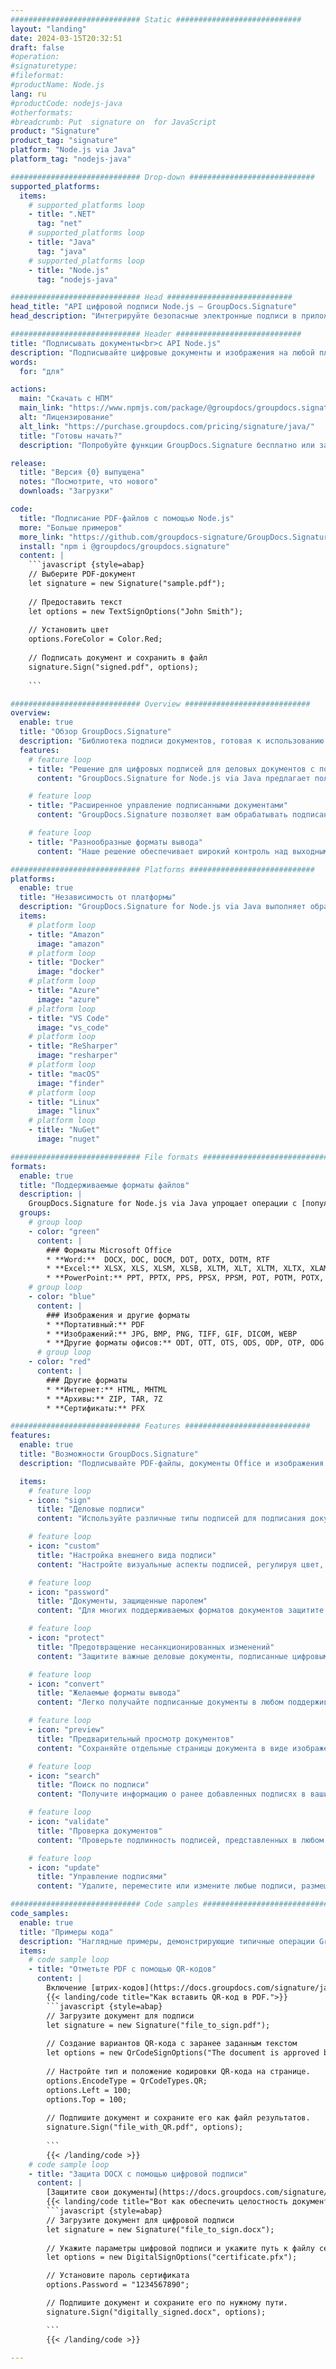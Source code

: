 ```yaml
---
############################# Static ############################
layout: "landing"
date: 2024-03-15T20:32:51
draft: false
#operation: 
#signaturetype: 
#fileformat: 
#productName: Node.js
lang: ru
#productCode: nodejs-java
#otherformats: 
#breadcrumb: Put  signature on  for JavaScript
product: "Signature"
product_tag: "signature"
platform: "Node.js via Java"
platform_tag: "nodejs-java"

############################# Drop-down ############################
supported_platforms:
  items:
    # supported_platforms loop
    - title: ".NET"
      tag: "net"
    # supported_platforms loop
    - title: "Java"
      tag: "java"
    # supported_platforms loop
    - title: "Node.js"
      tag: "nodejs-java"

############################# Head ############################
head_title: "API цифровой подписи Node.js — GroupDocs.Signature"
head_description: "Интегрируйте безопасные электронные подписи в приложения Node.js с помощью GroupDocs.Signature. Легко и эффективно оптимизируйте рабочие процессы подписания документов."

############################# Header ############################
title: "Подписывать документы<br>с API Node.js"
description: "Подписывайте цифровые документы и изображения на любой платформе, используя наши гибкие API и решения на базе приложений для программистов и конечных пользователей."
words:
  for: "для"

actions:
  main: "Скачать с НПМ"
  main_link: "https://www.npmjs.com/package/@groupdocs/groupdocs.signature/"
  alt: "Лицензирование"
  alt_link: "https://purchase.groupdocs.com/pricing/signature/java/"
  title: "Готовы начать?"
  description: "Попробуйте функции GroupDocs.Signature бесплатно или запросите лицензию."

release:
  title: "Версия {0} выпущена"
  notes: "Посмотрите, что нового"
  downloads: "Загрузки"

code:
  title: "Подписание PDF-файлов с помощью Node.js"
  more: "Больше примеров"
  more_link: "https://github.com/groupdocs-signature/GroupDocs.Signature-for-Node.js-via-Java/"
  install: "npm i @groupdocs/groupdocs.signature"
  content: |
    ```javascript {style=abap}   
    // Выберите PDF-документ
    let signature = new Signature("sample.pdf");
    
    // Предоставить текст
    let options = new TextSignOptions("John Smith");
    
    // Установить цвет
    options.ForeColor = Color.Red;
    
    // Подписать документ и сохранить в файл
    signature.Sign("signed.pdf", options);
    
    ```

############################# Overview ############################
overview:
  enable: true
  title: "Обзор GroupDocs.Signature"
  description: "Библиотека подписи документов, готовая к использованию в приложениях Node.js."
  features:
    # feature loop
    - title: "Решение для цифровых подписей для деловых документов с помощью Node.js"
      content: "GroupDocs.Signature for Node.js via Java предлагает полный набор вариантов цифровой подписи для документов PDF, Office и изображений. Доступны текст, штрих-коды, изображения, цифровые сертификаты и метаданные. Оптимизированная обработка документов обеспечивает эффективность."

    # feature loop
    - title: "Расширенное управление подписанными документами"
      content: "GroupDocs.Signature позволяет вам обрабатывать подписанные документы. Поиск и проверка подписей по различным критериям. Кроме того, извлекайте подробную информацию о документе или создавайте изображения предварительного просмотра страниц."

    # feature loop
    - title: "Разнообразные форматы вывода"
      content: "Наше решение обеспечивает широкий контроль над выходным форматом подписанных документов. Точно размещайте подписи на любой странице и настраивайте их внешний вид. Сохраняйте подписанные документы в различных поддерживаемых форматах и ​​при необходимости защищайте их паролями."

############################# Platforms ############################
platforms:
  enable: true
  title: "Независимость от платформы"
  description: "GroupDocs.Signature for Node.js via Java выполняет обработку документов в различных операционных системах."
  items:
    # platform loop
    - title: "Amazon"
      image: "amazon"
    # platform loop
    - title: "Docker"
      image: "docker"
    # platform loop
    - title: "Azure"
      image: "azure"
    # platform loop
    - title: "VS Code"
      image: "vs_code"
    # platform loop
    - title: "ReSharper"
      image: "resharper"
    # platform loop
    - title: "macOS"
      image: "finder"
    # platform loop
    - title: "Linux"
      image: "linux"
    # platform loop
    - title: "NuGet"
      image: "nuget"

############################# File formats ############################
formats:
  enable: true
  title: "Поддерживаемые форматы файлов"
  description: |
    GroupDocs.Signature for Node.js via Java упрощает операции с [популярными форматами файлов](https://docs.groupdocs.com/signature/java/supported-document-formats/).
  groups:
    # group loop
    - color: "green"
      content: |
        ### Форматы Microsoft Office
        * **Word:**  DOCX, DOC, DOCM, DOT, DOTX, DOTM, RTF
        * **Excel:** XLSX, XLS, XLSM, XLSB, XLTM, XLT, XLTM, XLTX, XLAM, SXC, SpreadsheetML
        * **PowerPoint:** PPT, PPTX, PPS, PPSX, PPSM, POT, POTM, POTX, PPTM
    # group loop
    - color: "blue"
      content: |
        ### Изображения и другие форматы
        * **Портативный:** PDF
        * **Изображений:** JPG, BMP, PNG, TIFF, GIF, DICOM, WEBP
        * **Другие форматы офисов:** ODT, OTT, OTS, ODS, ODP, OTP, ODG
      # group loop
    - color: "red"
      content: |
        ### Другие форматы
        * **Интернет:** HTML, MHTML
        * **Архивы:** ZIP, TAR, 7Z
        * **Сертификаты:** PFX

############################# Features ############################
features:
  enable: true
  title: "Возможности GroupDocs.Signature"
  description: "Подписывайте PDF-файлы, документы Office и изображения цифровыми подписями."

  items:
    # feature loop
    - icon: "sign"
      title: "Деловые подписи"
      content: "Используйте различные типы подписей для подписания документов. Размещайте цифровые подписи точно в любом месте страницы."

    # feature loop
    - icon: "custom"
      title: "Настройка внешнего вида подписи"
      content: "Настройте визуальные аспекты подписей, регулируя цвет, шрифт, границы, поворот и многое другое для достижения желаемого результата."

    # feature loop
    - icon: "password"
      title: "Документы, защищенные паролем"
      content: "Для многих поддерживаемых форматов документов защитите подписанные документы паролем для дополнительной безопасности."

    # feature loop
    - icon: "protect"
      title: "Предотвращение несанкционированных изменений"
      content: "Защитите важные деловые документы, подписанные цифровыми сертификатами, от несанкционированных изменений."

    # feature loop
    - icon: "convert"
      title: "Желаемые форматы вывода"
      content: "Легко получайте подписанные документы в любом поддерживаемом формате. С легкостью конвертируйте документы MS Word в формат PDF."

    # feature loop
    - icon: "preview"
      title: "Предварительный просмотр документов"
      content: "Сохраняйте отдельные страницы документа в виде изображений для будущих нужд."

    # feature loop
    - icon: "search"
      title: "Поиск по подписи"
      content: "Получите информацию о ранее добавленных подписях в ваших документах."

    # feature loop
    - icon: "validate"
      title: "Проверка документов"
      content: "Проверьте подлинность подписей, представленных в любом документе."

    # feature loop
    - icon: "update"
      title: "Управление подписями"
      content: "Удалите, переместите или измените любые подписи, размещенные на любой странице документа."

############################# Code samples ############################
code_samples:
  enable: true
  title: "Примеры кода"
  description: "Наглядные примеры, демонстрирующие типичные операции GroupDocs.Signature for Node.js via Java."
  items:
    # code sample loop
    - title: "Отметьте PDF с помощью QR-кодов"
      content: |
        Включение [штрих-кодов](https://docs.groupdocs.com/signature/java/esign-document-with-qr-code-signature/) в определенные страницы PDF-документа может упростить бизнес-процессы. В этом разделе приведен пример добавления QR-кода с помощью GroupDocs.Signature for Node.js via Java.
        {{< landing/code title="Как вставить QR-код в PDF.">}}
        ```javascript {style=abap}
        // Загрузите документ для подписи
        let signature = new Signature("file_to_sign.pdf");
        
        // Создание вариантов QR-кода с заранее заданным текстом
        let options = new QrCodeSignOptions("The document is approved by John Smith");
        
        // Настройте тип и положение кодировки QR-кода на странице.
        options.EncodeType = QrCodeTypes.QR;
        options.Left = 100;
        options.Top = 100;
            
        // Подпишите документ и сохраните его как файл результатов.
        signature.Sign("file_with_QR.pdf", options);
        
        ```
        {{< /landing/code >}}
    # code sample loop
    - title: "Защита DOCX с помощью цифровой подписи"
      content: |
        [Защитите свои документы](https://docs.groupdocs.com/signature/java/esign-document-with-digital-signature/) с помощью подписей на основе цифровых сертификатов. Цифровая подпись защитит ваши деловые документы от изменения содержания.
        {{< landing/code title="Вот как обеспечить целостность документа.">}}
        ```javascript {style=abap}   
        // Загрузите документ для цифровой подписи
        let signature = new Signature("file_to_sign.docx");
        
        // Укажите параметры цифровой подписи и укажите путь к файлу сертификата.
        let options = new DigitalSignOptions("certificate.pfx");

        // Установите пароль сертификата
        options.Password = "1234567890";

        // Подпишите документ и сохраните его по нужному пути.
        signature.Sign("digitally_signed.docx", options);

        ```
        {{< /landing/code >}}

---
```

